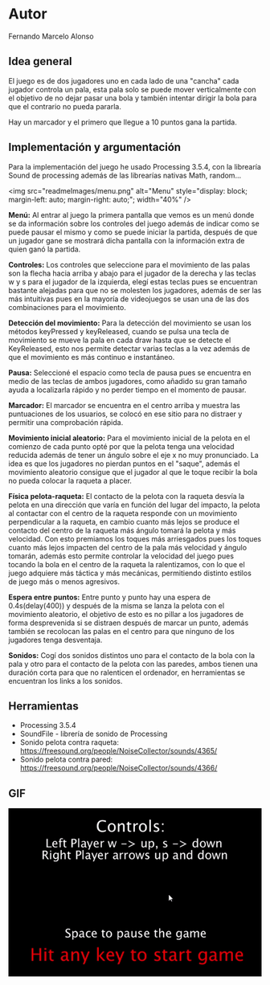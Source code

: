 # Autor

Fernando Marcelo Alonso

## Idea general

El juego es de dos jugadores uno en cada lado de una "cancha" cada jugador controla un pala, esta pala solo se puede mover verticalmente con el objetivo de no dejar pasar una bola y también intentar dirigir la bola para que el contrario no pueda pararla. 

Hay un marcador y el primero que llegue a 10 puntos gana la partida.

## Implementación y argumentación

Para la implementación del juego he usado Processing 3.5.4, con la librearía Sound de processing además de las librearías nativas Math, random...


<img src="readmeImages/menu.png"
     alt="Menu"
     style="display: block; margin-left: auto; margin-right: auto;";
     width="40%" />

**Menú:** Al entrar al juego la primera pantalla que vemos es un menú donde se da información sobre los controles del juego además de indicar como se puede pausar el mismo y como se puede iniciar la partida, después de que un jugador gane se mostrará dicha pantalla con la información extra de quien ganó la partida.

**Controles:** Los controles que seleccione para el movimiento de las palas son la flecha hacia arriba y abajo para el jugador de la derecha y las teclas w y s para el jugador de la izquierda, elegí estas teclas pues se encuentran bastante alejadas para que no se molesten los jugadores, además de ser las más intuitivas pues en la mayoría de videojuegos se usan una de las dos combinaciones para el movimiento. 

**Detección del movimiento:** Para la detección del movimiento se usan los métodos keyPressed y keyReleased, cuando se pulsa una tecla de movimiento se mueve la pala en cada draw hasta que se detecte el KeyReleased, esto nos permite detectar varias teclas a la vez además de que el movimiento es más continuo e instantáneo.

**Pausa:** Seleccioné el espacio como tecla de pausa pues se encuentra en medio de las teclas de ambos jugadores, como añadido su gran tamaño ayuda a localizarla rápido y no perder tiempo en el momento de pausar.

**Marcador:** El marcador se encuentra en el centro arriba y muestra las puntuaciones de los usuarios, se colocó en ese sitio para no distraer y permitir una comprobación rápida.

**Movimiento inicial aleatorio:** Para el movimiento inicial de la pelota en el comienzo de cada punto opté por que la pelota tenga una velocidad reducida además de tener un ángulo sobre el eje x no muy pronunciado. La idea es que los jugadores no pierdan puntos en el "saque", además el movimiento aleatorio consigue que el jugador al que le toque recibir la bola no pueda colocar la raqueta a placer.

**Física pelota-raqueta:** El contacto de la pelota con la raqueta desvía la pelota en una dirección que varía en función del lugar del impacto, la pelota al contactar con el centro de la raqueta responde con un movimiento perpendicular a la raqueta, en cambio cuanto más lejos se produce el contacto del centro de la raqueta más ángulo tomará la pelota y más velocidad. Con esto premiamos los toques más arriesgados pues los toques cuanto más lejos impacten del centro de la pala más velocidad y ángulo tomarán, además esto permite controlar la velocidad del juego pues tocando la bola en el centro de la raqueta la ralentizamos, con lo que el juego adquiere más táctica y más mecánicas, permitiendo distinto estilos de juego más o menos agresivos.

**Espera entre puntos:** Entre punto y punto hay una espera de 0.4s(delay(400)) y después de la misma se lanza la pelota con el movimiento aleatorio, el objetivo de esto es no pillar a los jugadores de forma desprevenida si se distraen después de marcar un punto, además también se recolocan las palas en el centro para que ninguno de los jugadores tenga desventaja.

**Sonidos:** Cogí dos sonidos distintos uno para el contacto de la bola con la pala y otro para el contacto de la pelota con las paredes, ambos tienen una duración corta para que no ralenticen el ordenador, en herramientas se encuentran los links a los sonidos.

## Herramientas
- Processing 3.5.4
- SoundFile - librería de sonido de Processing
- Sonido pelota contra raqueta: https://freesound.org/people/NoiseCollector/sounds/4365/
- Sonido pelota contra pared: https://freesound.org/people/NoiseCollector/sounds/4366/

## GIF
![Alt Text](Pong.gif)
